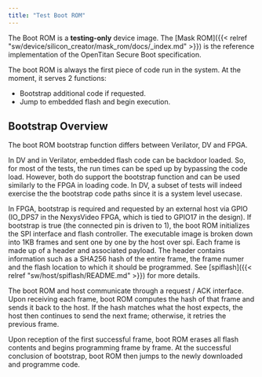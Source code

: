 ```yaml
---
title: "Test Boot ROM"
---
```


The Boot ROM is a **testing-only** device image.
The [Mask ROM]({{< relref "sw/device/silicon_creator/mask_rom/docs/_index.md" >}}) is the reference implementation of the OpenTitan Secure Boot specification.

The boot ROM is always the first piece of code run in the system.
At the moment, it serves 2 functions:

* Bootstrap additional code if requested.
* Jump to embedded flash and begin execution.

## Bootstrap Overview

The boot ROM bootstrap function differs between Verilator, DV and FPGA.

In DV and in Verilator, embedded flash code can be backdoor loaded.
So, for most of the tests, the run times can be sped up by bypassing the code load.
However, both do support the bootstrap function and can be used similarly to the FPGA in loading code.
In DV, a subset of tests will indeed exercise the the bootstrap code paths since it is a system level usecase.

In FPGA, bootstrap is required and requested by an external host via GPIO (IO_DPS7 in the NexysVideo FPGA, which is tied to GPIO17 in the design).
If bootstrap is true (the connected pin is driven to 1), the boot ROM initializes the SPI interface and flash controller.
The executable image is broken down into 1KB frames and sent one by one by the host over spi.
Each frame is made up of a header and associated payload.
The header contains information such as a SHA256 hash of the entire frame, the frame numer and the flash location to which it should be programmed.
See [spiflash]({{< relref "sw/host/spiflash/README.md" >}}) for more details.

The boot ROM and host communicate through a request / ACK interface.
Upon receiving each frame, boot ROM computes the hash of that frame and sends it back to the host.
If the hash matches what the host expects, the host then continues to send the next frame; otherwise, it retries the previous frame.

Upon reception of the first successful frame, boot ROM erases all flash contents and begins programming frame by frame.
At the successful conclusion of bootstrap, boot ROM then jumps to the newly downloaded and programme code.

